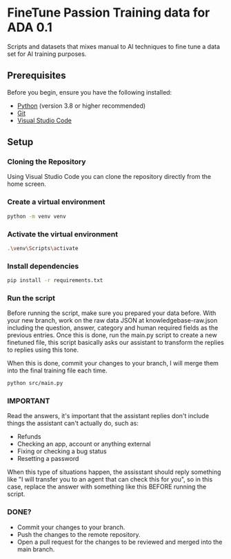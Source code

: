# FineTune Passion Training data for ADA 0.1

Scripts and datasets that mixes manual to AI techniques to fine tune a data set for AI training  purposes.

## Prerequisites

Before you begin, ensure you have the following installed:
- [Python](https://www.python.org/downloads/) (version 3.8 or higher recommended)
- [Git](https://git-scm.com/downloads)
- [Visual Studio Code](https://code.visualstudio.com/)

## Setup

### Cloning the Repository

Using Visual Studio Code you can clone the repository directly from the home screen.

### Create a virtual environment

```bash
python -m venv venv
```

### Activate the virtual environment

```bash
.\venv\Scripts\activate
```

### Install dependencies

```bash
pip install -r requirements.txt
```

### Run the script

Before running the script, make sure you prepared your data before. With your new branch, work on the raw data JSON at knowledgebase-raw.json including the question, answer, category and human required fields as the previous entries.
Once this is done, run the main.py script to create a new finetuned file, this script basically asks our assistant to transform the replies to replies using this tone.

When this is done, commit your changes to your branch, I will merge them into the final training file each time.

```bash
python src/main.py
```

### IMPORTANT

Read the answers, it's important that the assistant replies don't include things the assistant can't actually do, such as:
- Refunds
- Checking an app, account or anything external
- Fixing or checking a bug status
- Resetting a password

When this type of situations happen, the assisstant should reply something like "I will transfer you to an agent that can check this for you", so in this case, replace the answer with something like this BEFORE running the script.

### DONE?

- Commit your changes to your branch.
- Push the changes to the remote repository.
- Open a pull request for the changes to be reviewed and merged into the main branch.